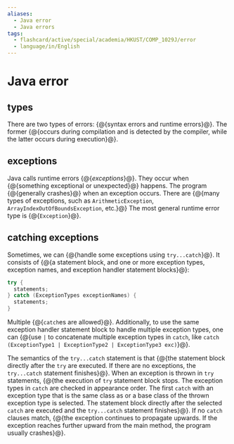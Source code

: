```yaml
---
aliases:
  - Java error
  - Java errors
tags:
  - flashcard/active/special/academia/HKUST/COMP_1029J/error
  - language/in/English
---
```


# Java error

## types

There are two types of errors: {@{syntax errors and runtime errors}@}. The former {@{occurs during compilation and is detected by the compiler, while the latter occurs during execution}@}. <!--SR:!2028-07-27,1276,350!2025-03-09,311,330-->

## exceptions

Java calls runtime errors {@{_exceptions_}@}. They occur when {@{something exceptional or unexpected}@} happens. The program {@{generally crashes}@} when an exception occurs. There are {@{many types of exceptions, such as `ArithmeticException`, `ArrayIndexOutOfBoundsException`, etc.}@} The most general runtime error type is {@{`Exception`}@}. <!--SR:!2028-02-13,1146,350!2025-02-27,302,330!2027-08-24,1010,350!2026-06-08,596,310!2025-01-31,281,330-->

## catching exceptions

Sometimes, we can {@{handle some exceptions using `try...catch`}@}. It consists of {@{a statement block, and one or more exception types, exception names, and exception handler statement blocks}@}: <!--SR:!2028-02-16,1147,350!2026-07-08,621,310-->

```Java
try {
  statements;
} catch (ExceptionTypes exceptionNames) {
  statements;
}
```

Multiple {@{`catch`es are allowed}@}. Additionally, to use the same exception handler statement block to handle multiple exception types, one can {@{use `|` to concatenate multiple exception types in `catch`, like `catch (ExceptionType1 | ExceptionType2 | ExceptionType3 exc)`}@}. <!--SR:!2028-04-13,1191,350!2026-02-16,511,310-->

The semantics of the `try...catch` statement is that {@{the statement block directly after the `try` are executed. If there are no exceptions, the `try...catch` statement finishes}@}. When an exception is thrown in `try` statements, {@{the execution of `try` statement block stops. The exception types in `catch` are checked in appearance order. The first `catch` with an exception type that is the same class as or a base class of the thrown exception type is selected. The statement block directly after the selected `catch` are executed and the `try...catch` statement finishes}@}. If no `catch` clauses match, {@{the exception continues to propagate upwards. If the exception reaches further upward from the main method, the program usually crashes}@}. <!--SR:!2025-03-09,310,330!2026-11-24,724,290!2028-06-22,1247,350-->
